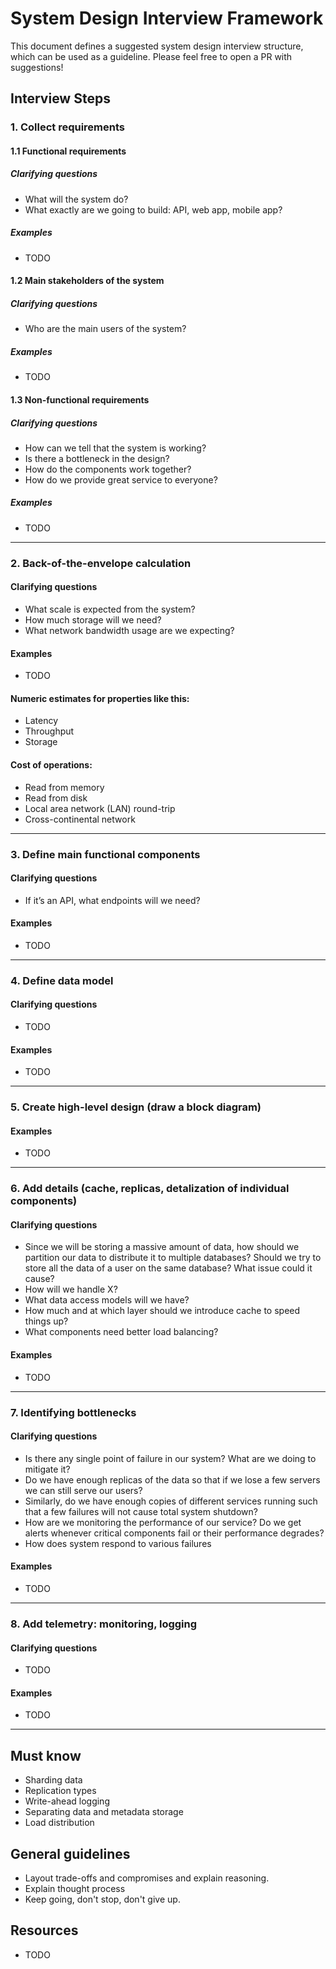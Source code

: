# System Design Interview Framework

This document defines a suggested system design interview structure, which can be used as a guideline. Please feel free to open a PR with suggestions!

## Interview Steps

### 1. Collect requirements

#### 1.1 Functional requirements

##### Clarifying questions

* What will the system do?
* What exactly are we going to build: API, web app, mobile app?

##### Examples

* TODO

#### 1.2 Main stakeholders of the system

##### Clarifying questions

* Who are the main users of the system?

##### Examples

* TODO

#### 1.3 Non-functional requirements

##### Clarifying questions

* How can we tell that the system is working?
* Is there a bottleneck in the design?
* How do the components work together?
* How do we provide great service to everyone?

##### Examples

* TODO

-------


### 2. Back-of-the-envelope calculation

#### Clarifying questions

* What scale is expected from the system?
* How much storage will we need?
* What network bandwidth usage are we expecting?

#### Examples

* TODO


#### Numeric estimates for properties like this:

* Latency
* Throughput
* Storage

#### Cost of operations:

* Read from memory
* Read from disk
* Local area network (LAN) round-trip
* Cross-continental network

-------

### 3. Define main functional components

#### Clarifying questions

* If it’s an API, what endpoints will we need?

#### Examples

* TODO

-------

### 4. Define data model

#### Clarifying questions

* TODO

#### Examples

* TODO

-------

### 5. Create high-level design (draw a block diagram)

#### Examples

* TODO

-------

### 6. Add details (cache, replicas, detalization of individual components)

#### Clarifying questions

* Since we will be storing a massive amount of data, how should we partition our data to distribute it to multiple databases? Should we try to store all the data of a user on the same database? What issue could it cause?
* How will we handle X?
* What data access models will we have?
* How much and at which layer should we introduce cache to speed things up?
* What components need better load balancing?

#### Examples

* TODO

-------

### 7. Identifying bottlenecks

#### Clarifying questions

* Is there any single point of failure in our system? What are we doing to mitigate it?
* Do we have enough replicas of the data so that if we lose a few servers we can still serve our users?
* Similarly, do we have enough copies of different services running such that a few failures will not cause total system shutdown?
* How are we monitoring the performance of our service? Do we get alerts whenever critical components fail or their performance degrades?
* How does system respond to various failures

#### Examples

* TODO

-------

### 8. Add telemetry: monitoring, logging

#### Clarifying questions

* TODO

#### Examples

* TODO

-------

## Must know

* Sharding data
* Replication types
* Write-ahead logging
* Separating data and metadata storage
* Load distribution

## General guidelines

* Layout trade-offs and compromises and explain reasoning.
* Explain thought process
* Keep going, don't stop, don't give up.

## Resources

* TODO 
